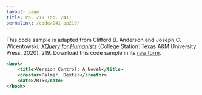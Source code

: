 ```yaml
---
layout: page
title: Pp. 219 (no. 241)
permalink: /code/241-pp219/
---
```


This code sample is adapted from Clifford B. Anderson and Joseph C. Wicentowski, 
[_XQuery for Humanists_](/) (College Station: Texas A&M University Press, 2020), 219. 
Download this code sample in its [raw form](/code/241-pp219/241-pp219.xml).

```xml
<book>
    <title>Version Control: A Novel</title>
    <creator>Palmer, Dexter</creator>
    <date>2015</date>
</book>
```  
